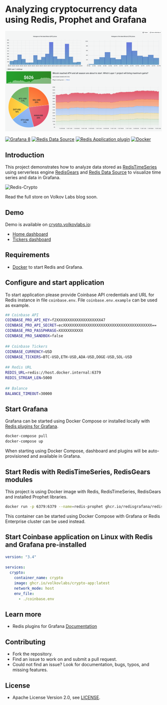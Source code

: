 # Analyzing cryptocurrency data using Redis, Prophet and Grafana

![Coinbase](https://raw.githubusercontent.com/volkovlabs/redis-crypto/main/images/home.png)

[![Grafana 8](https://img.shields.io/badge/Grafana-8-orange)](https://www.grafana.com)
[![Redis Data Source](https://img.shields.io/badge/dynamic/json?color=blue&label=Redis%20Data%20Source&query=%24.version&url=https%3A%2F%2Fgrafana.com%2Fapi%2Fplugins%2Fredis-datasource)](https://grafana.com/grafana/plugins/redis-datasource)
[![Redis Application plugin](https://img.shields.io/badge/dynamic/json?color=blue&label=Redis%20Application%20plug-in&query=%24.version&url=https%3A%2F%2Fgrafana.com%2Fapi%2Fplugins%2Fredis-app)](https://grafana.com/grafana/plugins/redis-app)
[![Docker](https://github.com/volkovlabs/redis-crypto/actions/workflows/docker.yml/badge.svg)](https://github.com/volkovlabs/redis-crypto/actions/workflows/docker.yml)

## Introduction

This project demonstrates how to analyze data stored as [RedisTimeSeries](https://oss.redislabs.com/redistimeseries/) using serverless engine [RedisGears](https://oss.redislabs.com/redisgears/) and [Redis Data Source](https://github.com/RedisGrafana/grafana-redis-datasource) to visualize time series and data in Grafana.

![Redis-Crypto](https://raw.githubusercontent.com/volkovlabs/redis-crypto/main/images/redis-crypto.png)

Read the full store on Volkov Labs blog soon.

## Demo

Demo is available on [crypto.volkovlabs.io](https://crypto.volkovlabs.io):

- [Home dashboard](https://crypto.volkovlabs.io)
- [Tickers dashboard](https://crypto.volkovlabs.io/d/3Bd882z7z/tickers)

## Requirements

- [Docker](https://docker.com) to start Redis and Grafana.

## Configure and start application

To start application please provide Coinbase API credentials and URL for Redis instance in file `coinbase.env`. File `coinbase.env.example` can be used as example.

```bash
## Coinbase API
COINBASE_PRO_API_KEY=f2XXXXXXXXXXXXXXXXXXXX47
COINBASE_PRO_API_SECRET=ecXXXXXXXXXXXXXXXXXXXXXXXXXXXXXXXXXXXXXXXX==
COINBASE_PRO_PASSPHRASE=XXXXXXXXXXX
COINBASE_PRO_SANDBOX=false

## Coinbase Tickers
COINBASE_CURRENCY=USD
COINBASE_TICKERS=BTC-USD,ETH-USD,ADA-USD,DOGE-USD,SOL-USD

## Redis URL
REDIS_URL=redis://host.docker.internal:6379
REDIS_STREAM_LEN=5000

## Balance
BALANCE_TIMEOUT=30000
```

## Start Grafana

Grafana can be started using Docker Compose or installed locally with [Redis plugins for Grafana](https://redisgrafana.github.io).

```bash
docker-compose pull
docker-compose up
```

When starting using Docker Compose, dashboard and plugins will be auto-provisioned and available in Grafana.

## Start Redis with RedisTimeSeries, RedisGears modules

This project is using Docker image with Redis, RedisTimeSeries, RedisGears and installed Prophet libraries.

```bash
docker run -p 6379:6379 --name=redis-prophet ghcr.io/redisgrafana/redis-prophet:latest
```

This container can be started using Docker Compose with Grafana or Redis Enterprise cluster can be used instead.

## Start Coinbase application on Linux with Redis and Grafana pre-installed

```yaml
version: "3.4"

services:
  crypto:
    container_name: crypto
    image: ghcr.io/volkovlabs/crypto-app:latest
    network_mode: host
    env_file:
      - ./coinbase.env
```

## Learn more

- Redis plugins for Grafana [Documentation](https://redisgrafana.github.io/)

## Contributing

- Fork the repository.
- Find an issue to work on and submit a pull request.
- Could not find an issue? Look for documentation, bugs, typos, and missing features.

## License

- Apache License Version 2.0, see [LICENSE](https://github.com/volkovlabs/redis-crypto/blob/main/LICENSE).
